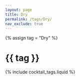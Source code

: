 ```yaml
---
layout: page
title: Dry
permalink: /tags/Dry/
nav_exclude: true
---
```

{% assign tag = "Dry" %}
# {{ tag }}
{% include cocktail_tags.liquid %}

